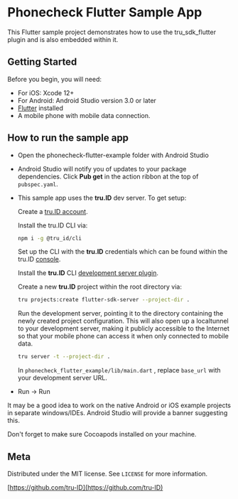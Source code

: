# Phonecheck Flutter Sample App

This Flutter sample project demonstrates how to use the tru_sdk_flutter plugin and is also embedded within it. 

## Getting Started

Before you begin, you will need:

- For iOS: Xcode 12+ 
- For Android: Android Studio version 3.0 or later
- [Flutter](https://flutter.dev/docs/get-started/install) installed
- A mobile phone with mobile data connection.

## How to run the sample app

- Open the phonecheck-flutter-example folder with Android Studio
- Android Studio will notify you of updates to your package dependencies. Click **Pub get** in the action ribbon at the top of `pubspec.yaml`.
- This sample app uses the **tru.ID** dev server. To get setup:

   Create a [tru.ID account](https://developer.tru.id/signup).

   Install the tru.ID CLI via:

   ```bash
   npm i -g @tru_id/cli
   ```

   Set up the CLI with the **tru.ID** credentials which can be found within the tru.ID [console](https://developer.tru.id/console).

   Install the **tru.ID** CLI [development server plugin](https://github.com/tru-ID/cli-plugin-dev-server).

   Create a new **tru.ID** project within the root directory via:

   ```bash
   tru projects:create flutter-sdk-server --project-dir .
   ```

   Run the development server, pointing it to the directory containing the newly created project configuration. This will also open up a     localtunnel to your development server, making it publicly accessible to the Internet so that your mobile phone can access it when only connected  to mobile data.

   ```bash
   tru server -t --project-dir .
   ```

   In `phonecheck_flutter_example/lib/main.dart` , replace `base_url` with your development server URL.

- Run -> Run 

It may be a good idea to work on the native Android or iOS example projects in separate windows/IDEs. Android Studio will provide a banner suggesting this.

Don't forget to make sure Cocoapods installed on your machine.


## Meta

Distributed under the MIT license. See ``LICENSE`` for more information.

[https://github.com/tru-ID](https://github.com/tru-ID)

[swift-image]:https://img.shields.io/badge/swift-5.0-green.svg
[swift-url]: https://swift.org/
[license-image]: https://img.shields.io/badge/License-MIT-blue.svg
[license-url]: LICENSE

